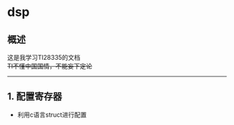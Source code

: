 # dsp 
## 概述  

这是我学习TI28335的文档  
~~TI不懂中国国情，不能妄下定论~~  

---  
##  1. 配置寄存器   
- 利用c语言struct进行配置   





